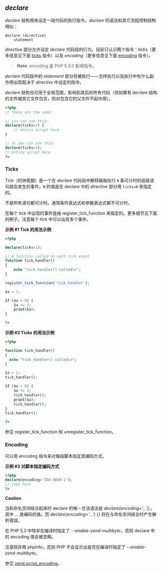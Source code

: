 *declare*
---------

*declare* 结构用来设定一段代码的执行指令。*declare*
的语法和其它流程控制结构相似：

    declare (directive)
        statement

*directive* 部分允许设定 *declare*
代码段的行为。目前只认识两个指令：*ticks*（更多信息见下面
<a href="/control-structures/declare.html#control-structures.declare.ticks" class="link">ticks</a>
指令）以及 *encoding*（更多信息见下面
<a href="/control-structures/declare.html#control-structures.declare.encoding" class="link">encoding</a>
指令）。

> **Note**: <span class="simpara"> encoding 是 PHP 5.3.0 新增指令。
> </span>

*declare* 代码段中的 *statement*
部分将被执行——怎样执行以及执行中有什么副作用出现取决于 *directive*
中设定的指令。

*declare* 结构也可用于全局范围，影响到其后的所有代码（但如果有 *declare*
结构的文件被其它文件包含，则对包含它的父文件不起作用）。

``` php
<?php
// these are the same:

// you can use this:
declare(ticks=1) {
    // entire script here
}

// or you can use this:
declare(ticks=1);
// entire script here
?>
```

### Ticks

Tick（时钟周期）是一个在 *declare* 代码段中解释器每执行 `N`
条可计时的低级语句就会发生的事件。`N` 的值是在 *declare* 中的
*directive* 部分用 `ticks=N` 来指定的。

不是所有语句都可计时。通常条件表达式和参数表达式都不可计时。

在每个 tick 中出现的事件是由 <span
class="function">register\_tick\_function</span>
来指定的。更多细节见下面的例子。注意每个 tick 中可以出现多个事件。

**示例 \#1 Tick 的用法示例**

``` php
<?php

declare(ticks=1);

// A function called on each tick event
function tick_handler()
{
    echo "tick_handler() called\n";
}

register_tick_function('tick_handler');

$a = 1;

if ($a > 0) {
    $a += 2;
    print($a);
}

?>
```

**示例 \#2 Ticks 的用法示例**

``` php
<?php

function tick_handler()
{
  echo "tick_handler() called\n";
}

$a = 1;
tick_handler();

if ($a > 0) {
    $a += 2;
    tick_handler();
    print($a);
    tick_handler();
}
tick_handler();

?>
```

参见 <span class="function">register\_tick\_function</span> 和 <span
class="function">unregister\_tick\_function</span>。

### Encoding

可以用 encoding 指令来对每段脚本指定其编码方式。

**示例 \#3 对脚本指定编码方式**

``` php
<?php
declare(encoding='ISO-8859-1');
// code here
?>
```

**Caution**

当和命名空间结合起来时 declare 的唯一合法语法是
*declare(encoding='...');*，其中 *...* 是编码的值。而
*declare(encoding='...') {}* 将在与命名空间结合时产生解析错误。

在 PHP 5.3 中除非在编译时指定了 *--enable-zend-multibyte*，否则 declare
中的 encoding 值会被忽略。

注意除非用 <span class="function">phpinfo</span>，否则 PHP
不会显示出是否在编译时指定了 *--enable-zend-multibyte*。

参见
<a href="/ini/core.html#ini.zend.script-encoding" class="link">zend.script_encoding</a>。
